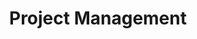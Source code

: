 ---
layout: page
title: Project Management
permalink: "/services/project-management/"
description: We are commited to excellent service with a drive to accomplish our goals.
show_on_services: true
grid: true
service: true
summary: Projects, especially large-scale projects involving a diversiy of disciplines, would hardly succeed in the absence of a clear management structure and progress.
headline:
  image: "/uploads/project-management.jpg"
  title: "Project Management"
client_logos:
  - /uploads/client-1.png
  - /uploads/client-2.png
  - /uploads/client-3.png
  - /uploads/client-4.png
  - /uploads/client-5.png
  - /uploads/client-6.png
  - /uploads/client-7.png
  - /uploads/client-8.png
left_content:
  title: Project Management
  body: |-
    CNS MARINE has a wide-ranging experience and absolute confidence in working with a Client project management team.

    Close contact and excellent cooperation between Client, Contractor and subcontractor is the basis for high quality project management and ensures that the successfully completed project comes up to expectation and timely delivery.
---